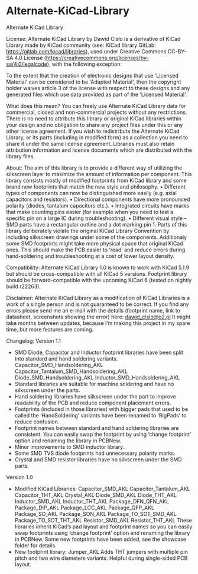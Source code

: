 # Alternate-KiCad-Library

Alternate KiCad Library

License:
Alternate KiCad Library by Dawid Cisło is a derivative of KiCad Library made by KiCad community
(see: KiCad library GitLab: https://gitlab.com/kicad/libraries), used under Creative Commons CC-BY-SA 4.0 License (https://creativecommons.org/licenses/by-sa/4.0/legalcode), with the following
exception:

To the extent that the creation of electronic designs that use 'Licensed Material' can be considered to
be 'Adapted Material', then the copyright holder waives article 3 of the license with respect to these
designs and any generated files which use data provided as part of the 'Licensed Material'.



What does this mean?
You can freely use Alternate KiCad Library data for commercial, closed and non-commercial projects
without any restrictions. There is no need to attribute this library or original KiCad libraries within your
design and no obligation to share any project files under this or any other license agreement.
If you wish to redistribute the Alternate KiCad Library, or its parts (including in modified form) as a
collection you need to share it under the same license agreement. Libraries must also retain attribution
information and license documents which are distributed with the library files.

About:
The aim of this library is to provide a different way of utilizing the silkscreen layer to maximize the
amount of information per component. This library consists mostly of modified footprints from KiCad
library and some brand new footprints that match the new style and philosophy.
• Different types of components can now be distinguished more easily (e.g. axial capacitors and
resistors).
• Directional components have more pronounced polarity (diodes, tantalum capacitors etc.).
• Integrated circuits have marks that make counting pins easier (for example when you need to
test a specific pin on a large IC during troubleshooting).
• Different visual style – SMD parts have a rectangular outline and a dot marking pin 1.
Parts of this library deliberately violate the original KiCad Library Convention by including silkscreen
drawings under some of the components. Additionaly some SMD footprints might take more physical
space that original KiCad ones.
This should make the PCB easier to ‘read’ and reduce errors during hand-soldering and
troubleshooting at a cost of lower layout density.

Compatibility:
Alternate KiCad Library 1.0 is known to work with KiCad 5.1.9 but should be cross-compatible with all
KiCad 5 versions.
Footprint library should be forward-compatible with the upcoming KiCad 6 (tested on nightly build
r22263).

Disclaimer:
Alternate KiCad Library as a modification of KiCad Libraries is a work of a single person and is not
guaranteed to be correct.
If you find any errors please send me an e-mail with the details (footprint name, link to datasheet,
screenshots showing the error) here: dawid_cislo@o2.pl
It might take months between updates, because I’m making this project in my spare time, but more
features are coming.

Changelog:
Version 1.1
- SMD Diode, Capacitor and Inductor footprint libraries have been split into standard and hand soldering variants.
Capacitor_SMD_Handsoldering_AKL
Capacitor_Tantalum_SMD_Handsoldering_AKL
Diode_SMD_Handsoldering_AKL
Inductor_SMD_Handsoldering_AKL
- Standard libraries are suitable for machine soldering and have no silkscreen under the parts.
- Hand soldering libraries have silkscreen under the part to improve readability of the PCB and reduce component placement errors.
- Footprints (included in those libraries) with bigger pads that used to be called the ‘HandSoldering’ variants have been renamed to ‘BigPads’ to reduce confusion.
- Footprint names between standard and hand soldering libraries are consistent. You can easily swap the footprint by using ‘change footprint’ option and renaming the library in PCBNew.
- Minor improvements to SMD inductor library.
- Some SMD TVS diode footprints had unnecessary polarity marks.
- Crystal and SMD resistor libraries have no silkscreen under the SMD parts.

Version 1.0
- Modified KiCad Libraries:
Capacitor_SMD_AKL
Capacitor_Tantalum_AKL
Capacitor_THT_AKL
Crystal_AKL
Diode_SMD_AKL
Diode_THT_AKL
Inductor_SMD_AKL
Inductor_THT_AKL
Package_DFN_QFN_AKL
Package_DIP_AKL
Package_LCC_AKL
Package_QFP_AKL
Package_SO_AKL
Package_SON_AKL
Package_TO_SOT_SMD_AKL
Package_TO_SOT_THT_AKL
Resistor_SMD_AKL
Resistor_THT_AKL
These libraries inherit KiCad’s pad layout and footprint names so you can easily swap footprints using ‘change footprint’ option and renaming the library in PCBNew.
Some new footprints have been added, see the showcase folder for details.
- New footprint library:
Jumper_AKL
Adds THT jumpers with multiple pin pitch and two wire diameters variants. Helpful during single-sided PCB layout.




